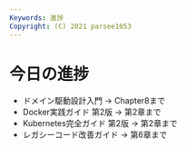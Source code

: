 ```yaml
---
Keywords: 進捗
Copyright: (C) 2021 parsee1053
---
```


# 今日の進捗
* ドメイン駆動設計入門 → Chapter8まで
* Docker実践ガイド 第2版 → 第2章まで
* Kubernetes完全ガイド 第2版 → 第2章まで
* レガシーコード改善ガイド → 第6章まで
